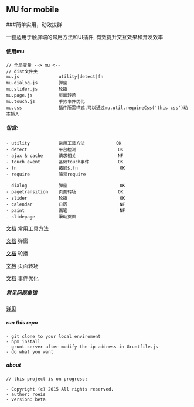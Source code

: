 ## MU for mobile

###简单实用，动效拔群

一套适用于触屏端的常用方法和UI插件, 有效提升交互效果和开发效率

#### 使用mu
    
    // 全局变量 --> mu <--
    // dist文件夹
    mu.js               utility|detect|fn
    mu.dialog.js        弹窗
    mu.slider.js        轮播
    mu.page.js          页面转场
    mu.touch.js         手势事件优化
    mu.css              插件所需样式,可以通过mu.util.requireCss('this css')动态插入

##### 包含:

    - utility           常用工具方法            OK
    - detect            平台检测                OK
    - ajax & cache      请求相关                NF
    - touch event       基础touch事件           OK
    - fn                拓展$.fn                OK
    - require           简易require

    - dialog            弹窗                    OK
    - pagetransition    页面转场                OK
    - slider            轮播                    OK
    - calendar          日历                    NF
    - paint             画笔                    NF
    - slidepage         滑动页面

[文档](https://github.com/Roeis/MU/tree/master/samples/util) 常用工具方法

[文档](https://github.com/Roeis/MU/tree/master/samples/dialog) 弹窗

[文档](https://github.com/Roeis/MU/tree/master/samples/slider) 轮播

[文档](https://github.com/Roeis/MU/tree/master/samples/pagetransition) 页面转场

[文档](https://github.com/Roeis/MU/tree/master/samples/touchevent) 事件优化

##### 常见问题集锦

[详见](http://roeis.github.io/blog/2015/07/14/h5-issues/)

##### run this repo

    - git clone to your local enviroment
    - npm install
    - grunt server after modify the ip address in Gruntfile.js
    - do what you want

##### about

    // this project is on progress;
    
    - Copyright (c) 2015 All rights reserved.
    - author: roeis
    - version: beta

